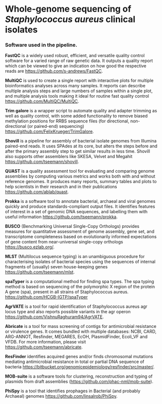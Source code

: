 # Whole-genome sequencing of _Staphylococcus aureus_ clinical isolates

<h3>Software used in the pipeline.</h3>

**FastQC** is a widely used robust, efficient, and versatile quality control software for a varied range of raw genetic data. It outputs a quality report which can be viewed to give an indication on how good the respective reads are https://github.com/s-andrews/FastQC.

**MultiQC** is used to create a single report with interactive plots for multiple bioinformatics analyses across many samples. It reports can describe multiple analysis steps and large numbers of samples within a single plot, and multiple analysis tools making it ideal for routine fast quality control https://github.com/MultiQC/MultiQC.

**Trim galore** is a wrapper script to automate quality and adapter trimming as well as quality control, with some added functionality to remove biased methylation positions for RRBS sequence files (for directional, non-directional (or paired-end) sequencing) https://github.com/FelixKrueger/TrimGalore.

**Shovill** is a pipeline for assembly of bacterial isolate genomes from Illumina paired-end reads. It uses SPAdes at its core, but alters the steps before and after the primary assembly step to get similar results in less time. Shovill also supports other assemblers like SKESA, Velvet and Megahit https://github.com/tseemann/shovill.

**QUAST** is a quality assessment tool for evaluating and comparing genome assemblies by computing various metrics and works both with and without reference genomes. It produces many reports, summary tables and plots to help scientists in their research and in their publications https://github.com/ablab/quast.

**Prokka** is a software tool to annotate bacterial, archaeal and viral genomes quickly and produce standards-compliant output files. It identifies features of interest in a set of genomic DNA sequences, and labelling them with useful information https://github.com/tseemann/prokka.

**BUSCO** (Benchmarking Universal Single-Copy Orthologs) provides measures for quantitative assessment of genome assembly, gene set, and transcriptome completeness based on evolutionarily informed expectations of gene content from near-universal single-copy orthologs https://busco.ezlab.org/. 

**MLST** (Multilocus sequence typing) is an unambiguous procedure for characterising isolates of bacterial species using the sequences of internal fragments of (usually) seven house-keeping genes https://github.com/tseemann/mlst.

**spaTyper** is a computational method for finding spa types. The spa typing method is based on sequencing of the polymorphic X region of the protein A gene (spa), present in all strains of Staphylococcus aureus. https://github.com/HCGB-IGTP/spaTyper

**AgrVATE** is a tool for rapid identification of Staphylococcus aureus agr locus type and also reports possible variants in the agr operon https://github.com/VishnuRaghuram94/AgrVATE.

**Abricate** is a tool for mass screening of contigs for antimicrobial resistance or virulence genes. It comes bundled with multiple databases: NCBI, CARD, ARG-ANNOT, Resfinder, MEGARES, EcOH, PlasmidFinder, Ecoli_VF and VFDB. For more information, please visit https://github.com/tseemann/abricate.

**ResFinder** identifies acquired genes and/or finds chromosomal mutations mediating antimicrobial resistance in total or partial DNA sequence of bacteria https://bitbucket.org/genomicepidemiology/resfinder/src/master/.

**MOB-suite** is a software tools for clustering, reconstruction and typing of plasmids from draft assemblies (https://github.com/phac-nml/mob-suite).

**PhiSpy** is a tool that identifies prophages in Bacterial (and probably Archaeal) genomes https://github.com/linsalrob/PhiSpy. 


